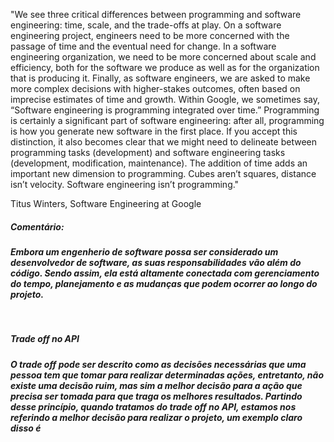 
"We see three critical differences between programming and software engineering: time, scale, and the trade-offs at play. On a software engineering project, engineers need to be more concerned with the passage of time and the eventual need for change. In a software engineering organization, we need to be more concerned about scale and efficiency, both for the software we produce as well as for the organization that is producing it. Finally, as software engineers, we are asked to make more complex decisions with higher-stakes outcomes, often based on imprecise estimates of time and growth. Within Google, we sometimes say, “Software engineering is programming integrated over time.” Programming is certainly a significant part of software engineering: after all, programming is how you generate new software in the first place. If you accept this distinction, it also becomes clear that we might need to delineate between programming tasks (development) and software engineering tasks (development, modification, maintenance). The addition of time adds an important new dimension to programming. Cubes aren’t squares, distance isn’t velocity. Software engineering isn’t programming."

Titus Winters, Software Engineering at Google

<h5>Comentário: <h5>
<p>Embora um engenherio de software possa ser considerado um desenvolvedor de software, as suas responsabilidades vão além do código. Sendo assim, ela está altamente conectada com gerenciamento do tempo, planejamento e as mudanças que podem ocorrer ao longo do projeto. <p>
 <br>
<h5>Trade off no API<h5>
O trade off pode ser descrito como as decisões necessárias que uma pessoa tem que tomar para realizar determinadas ações, entretanto, não existe uma decisão ruim, mas sim a melhor decisão para a ação que precisa ser tomada para que traga os melhores resultados. Partindo desse princípio, quando tratamos do trade off no API, estamos nos referindo a melhor decisão para realizar o projeto, um exemplo claro disso é
